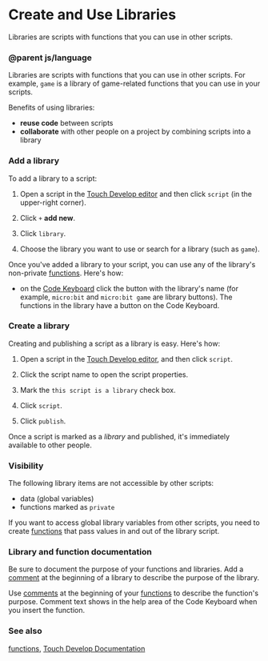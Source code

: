 # Create and Use Libraries

Libraries are scripts with functions that you can use in other scripts.

### @parent js/language

Libraries are scripts with functions that you can use in other scripts. For example, `game` is a library of game-related functions that you can use in your scripts.

Benefits of using libraries:

* **reuse code** between scripts
* **collaborate** with other people on a project by combining scripts into a library

### Add a library

To add a library to a script:

1. Open a script in the [Touch Develop editor](/microbit/js/editor) and then click `script` (in the upper-right corner).

2. Click `+` **add new**.

3. Click `library`.

4. Choose the library you want to use or search for a library (such as `game`).

Once you've added a library to your script, you can use any of the library's non-private [functions](/microbit/js/function). Here's how:

* on the [Code Keyboard](/microbit/js/editor) click the button with the library's name (for example, `micro:bit` and `micro:bit game` are library buttons). The functions in the library have a button on the Code Keyboard.

### Create a library

Creating and publishing a script as a library is easy. Here's how:

1. Open a script in the [Touch Develop editor](/microbit/js/editor), and then click `script`.

2. Click the script name to open the script properties.

3. Mark the `this script is a library` check box.

4. Click `script`.

5. Click `publish`.

Once a script is marked as a _library_ and published, it's immediately available to other people.

### Visibility

The following library items are not accessible by other scripts:

* data (global variables)
* functions marked as `private`

If you want to access global library variables from other scripts, you need to create [functions](/microbit/js/function) that pass values in and out of the library script.

### Library and function documentation

Be sure to document the purpose of your functions and libraries. Add a [comment](/microbit/js/comment) at the beginning of a library to describe the purpose of the library.

Use [comments](/microbit/js/comment) at the beginning of your [functions](/microbit/js/function) to describe the function's purpose. Comment text shows in the help area of the Code Keyboard when you insert the function.

### See also

[functions](/microbit/js/function), [Touch Develop Documentation](/microbit/js/contents)

